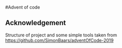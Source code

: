 #Advent of code

## Acknowledgement
Structure of project and some simple tools taken from https://github.com/SimonBaars/adventOfCode-2019
